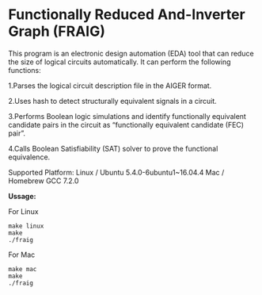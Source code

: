 Functionally Reduced And-Inverter Graph (FRAIG)
===
This program is an electronic design automation (EDA) tool that can reduce the size of logical circuits automatically. It can perform the following functions:

1.Parses the logical circuit description file in the AIGER format.

2.Uses hash to detect structurally equivalent signals in a circuit.

3.Performs Boolean logic simulations and identify functionally equivalent candidate pairs in the circuit as “functionally equivalent candidate (FEC) pair”.

4.Calls Boolean Satisfiability (SAT) solver to prove the functional equivalence.


Supported Platform:
  Linux / Ubuntu 5.4.0-6ubuntu1~16.04.4
  Mac / Homebrew GCC 7.2.0
  
**Ussage:**

  For Linux
  ```
  make linux
  make
  ./fraig
  ```
  For Mac
  ```
  make mac
  make
  ./fraig
  ```
  
